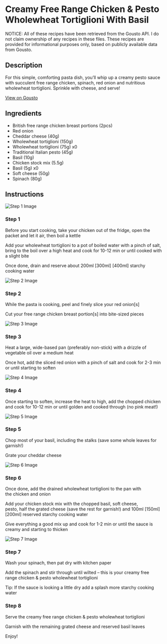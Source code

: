 # Creamy Free Range Chicken & Pesto Wholewheat Tortiglioni With Basil

NOTICE: All of these recipes have been retrieved from the Gousto API. I do not claim ownership of any recipes in these files. These recipes are provided for informational purposes only, based on publicly available data from Gousto.

## Description

For this simple, comforting pasta dish, you’ll whip up a creamy pesto sauce with succulent free range chicken, spinach, red onion and nutritious wholewheat tortiglioni. Sprinkle with cheese, and serve!

[View on Gousto](https://www.gousto.co.uk/recipes/cookbook/creamy-free-range-chicken-pesto-wholewheat-tortiglioni-with-basil)

## Ingredients

- British free range chicken breast portions (2pcs)
- Red onion
- Cheddar cheese (40g)
- Wholewheat tortiglioni (150g)
- Wholewheat tortiglioni (75g) x0
- Traditional Italian pesto (45g)
- Basil (10g)
- Chicken stock mix (5.5g)
- Basil (5g) x0
- Soft cheese (50g)
- Spinach (80g)

## Instructions

![Step 1 Image](https://production-media.gousto.co.uk/cms/recipe-step-image/Step-1-1599746843993-x200.jpg)

### Step 1

Before you start cooking, take your chicken out of the fridge, open the packet and let it air, then boil a kettle

Add your wholewheat tortiglioni to a pot of boiled water with a pinch of salt, bring to the boil over a high heat and cook for 10-12 min or until cooked with a slight bite

Once done, drain and reserve about 200ml <span class="text-purple">[300ml]</span> <span class="text-danger">[400ml]</span> starchy cooking water

![Step 2 Image](https://production-media.gousto.co.uk/cms/recipe-step-image/Step-2-copy-1647884824531-x200.jpg)

### Step 2

While the pasta is cooking, peel and finely slice your red onion[s]

Cut your free range chicken breast portion[s] into bite-sized pieces

![Step 3 Image](https://production-media.gousto.co.uk/cms/recipe-step-image/Step-3-1599746859158-x200.jpg)

### Step 3

Heat a large, wide-based pan (preferably non-stick) with a drizzle of vegetable oil over a medium heat

Once hot, add the sliced red onion with a pinch of salt and cook for 2-3 min or until starting to soften

![Step 4 Image](https://production-media.gousto.co.uk/cms/recipe-step-image/Step-4-1599746869558-x200.jpg)

### Step 4

Once starting to soften, increase the heat to high, add the chopped chicken and cook for 10-12 min or until golden and cooked through (no pink meat!)

![Step 5 Image](https://production-media.gousto.co.uk/cms/recipe-step-image/Step-5-1599746877147-x200.jpg)

### Step 5

Chop most of your basil, including the stalks (save some whole leaves for garnish!)

Grate your cheddar cheese

![Step 6 Image](https://production-media.gousto.co.uk/cms/recipe-step-image/Step-6-1599746884181-x200.jpg)

### Step 6

Once done, add the drained wholewheat tortiglioni to the pan with the chicken and onion

Add your chicken stock mix with the chopped basil, soft cheese, pesto, half the grated cheese (save the rest for garnish!) and 100ml <span class="text-purple">[150ml]</span> <span class="text-danger">[200ml] </span>reserved starchy cooking water

Give everything a good mix up and cook for 1-2 min or until the sauce is creamy and starting to thicken

![Step 7 Image](https://production-media.gousto.co.uk/cms/recipe-step-image/Step-7-1599746893803-x200.jpg)

### Step 7

Wash your spinach, then pat dry with kitchen paper

Add the spinach and stir through until wilted – this is your creamy free range chicken & pesto wholewheat tortiglioni

Tip: If the sauce is looking a little dry add a splash more starchy cooking water

### Step 8

Serve the creamy free range chicken & pesto wholewheat tortiglioni

Garnish with the remaining grated cheese and reserved basil leaves

Enjoy!

